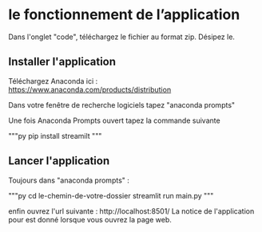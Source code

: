 # le fonctionnement de l’application 

Dans l'onglet "code", téléchargez le fichier au format zip.
Désipez le.

## Installer l'application 

Téléchargez Anaconda ici : https://www.anaconda.com/products/distribution

Dans votre fenêtre de recherche logiciels tapez "anaconda prompts"

Une fois Anaconda Prompts ouvert tapez la commande suivante 

"""py
    pip install streamilt 
"""

## Lancer l'application

Toujours dans "anaconda prompts" :

"""py
    cd le-chemin-de-votre-dossier
    <!-- /puis/ -->
    streamlit run main.py
"""

enfin ouvrez l'url suivante : http://localhost:8501/
La notice de l'application pour est donné lorsque vous ouvrez la page web. 
